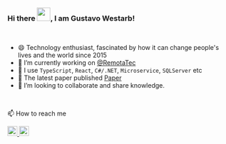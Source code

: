 ### Hi there <img src="https://raw.githubusercontent.com/MartinHeinz/MartinHeinz/master/wave.gif" width="30px">, I am Gustavo Westarb!

<br />

- 😄 Technology enthusiast, fascinated by how it can change people's lives and the world since 2015
- 🔭 I’m currently working on [@RemotaTec](https://www.remotatec.com.br/en/)
- 🧰 I use `TypeScript`, `React`, `C#/.NET`, `Microservice`, `SQLServer` etc
- 📕 The latest paper published [Paper](https://content.iospress.com/articles/journal-of-intelligent-and-fuzzy-systems/ifs223656)
- 👯 I’m looking to collaborate and share knowledge.

<br />

📫 How to reach me

<a href="https://twitter.com/gustavowestarb">
    <img src="https://cdn.jsdelivr.net/npm/simple-icons@v3/icons/twitter.svg" alt="Twitter" width="22px" />
</a>
<a href="https://www.linkedin.com/in/gustavo-westarb/">
    <img src="https://cdn.jsdelivr.net/npm/simple-icons@v3/icons/linkedin.svg" alt="LinkedIn" width="22px" />
</a>

<!--
**GustavoWestarb/GustavoWestarb** is a ✨ _special_ ✨ repository because its `README.md` (this file) appears on your GitHub profile.

Here are some ideas to get you started:

- 🔭 I’m currently working on ...
- 🌱 I’m currently learning ...
- 👯 I’m looking to collaborate on ...
- 🤔 I’m looking for help with ...
- 💬 Ask me about ...
- 📫 How to reach me: ...
- 😄 Pronouns: ...
- ⚡ Fun fact: ...
-->
